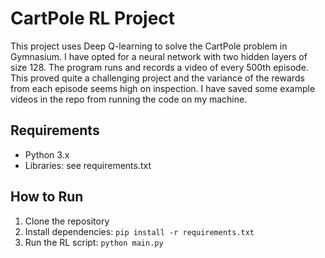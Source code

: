 
# CartPole RL Project

This project uses Deep Q-learning to solve the CartPole problem in Gymnasium. I have opted for a neural network with two hidden layers of size 128. The program runs and records a video of every 500th episode. This proved quite a challenging project and the variance of the rewards from each episode seems high on inspection. I have saved some example videos in the repo from running the code on my machine.

## Requirements
- Python 3.x
- Libraries: see requirements.txt

## How to Run
1. Clone the repository
2. Install dependencies: `pip install -r requirements.txt`
3. Run the RL script: `python main.py`

